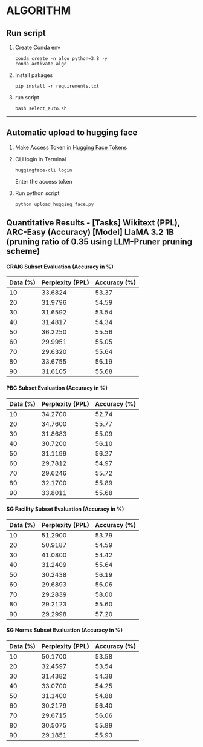# ALGORITHM 



## Run script
1. Create Conda env
    ```
    conda create -n algo python=3.8 -y
    conda activate algo
    ```

2. Install pakages
    ```
    pip install -r requirements.txt
    ```

3. run script
    ```
    bash select_auto.sh
    ``` 

---

## Automatic upload to hugging face

1. Make Access Token in [Hugging Face Tokens](https://huggingface.co/settings/tokens)

2. CLI login in Terminal
    ```
    huggingface-cli login
    ```
    Enter the access token

3. Run python script
    ```
    python upload_hugging_face.py 
    ```


## Quantitative Results - [Tasks] Wikitext (PPL), ARC-Easy (Accuracy)  [Model] LlaMA 3.2 1B (pruning ratio of 0.35 using LLM-Pruner pruning scheme) 

#### CRAIG Subset Evaluation (Accuracy in %)

| Data (%) | Perplexity (PPL) | Accuracy (%) |
|----------|------------------|---------------|
| 10       | 33.6824          | 53.37         |
| 20       | 31.9796          | 54.59         |
| 30       | 31.6592          | 53.54         |
| 40       | 31.4817          | 54.34         |
| 50       | 36.2250          | 55.56         |
| 60       | 29.9951          | 55.05         |
| 70       | 29.6320          | 55.64         |
| 80       | 33.6755          | 56.19         |
| 90       | 31.6105          | 55.68         |



#### PBC Subset Evaluation (Accuracy in %)

| Data (%) | Perplexity (PPL) | Accuracy (%) |
|----------|------------------|---------------|
| 10       | 34.2700          | 52.74         |
| 20       | 34.7600          | 55.77         |
| 30       | 31.8683          | 55.09         |
| 40       | 30.7200          | 56.10         |
| 50       | 31.1199          | 56.27         |
| 60       | 29.7812          | 54.97         |
| 70       | 29.6246          | 55.72         |
| 80       | 32.1700          | 55.89         |
| 90       | 33.8011          | 55.68         |


#### SG Facility Subset Evaluation (Accuracy in %)

| Data (%) | Perplexity (PPL) | Accuracy (%) |
|----------|------------------|---------------|
| 10       | 51.2900          | 53.79         |
| 20       | 50.9187          | 54.59         |
| 30       | 41.0800          | 54.42         |
| 40       | 31.2409          | 55.64         |
| 50       | 30.2438          | 56.19         |
| 60       | 29.6893          | 56.06         |
| 70       | 29.2839          | 58.00         |
| 80       | 29.2123          | 55.60         |
| 90       | 29.2998          | 57.20         |


#### SG Norms Subset Evaluation (Accuracy in %)

| Data (%) | Perplexity (PPL) | Accuracy (%) |
|----------|------------------|---------------|
| 10       | 50.1700          | 53.58         |
| 20       | 32.4597          | 53.54         |
| 30       | 31.4382          | 54.38         |
| 40       | 33.0700          | 54.25         |
| 50       | 31.1400          | 54.88         |
| 60       | 30.2179          | 56.40         |
| 70       | 29.6715          | 56.06         |
| 80       | 30.5075          | 55.89         |
| 90       | 29.1851          | 55.93         |


